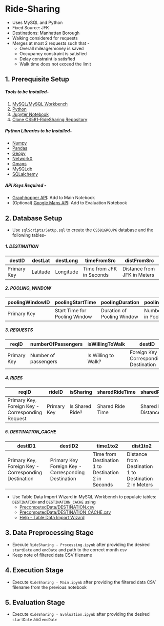 # Ride-Sharing
- Uses MySQL and Python
- Fixed Source: JFK
- Destinations: Manhattan Borough
- Walking considered for requests
- Merges at most 2 requests such that -
    - Overall mileage/money is saved
    - Occupancy constraint is satisfied
    - Delay constraint is satisfied
    - Walk time does not exceed the limit
                

<!--**Table of Contents**

[TOCM]

[TOC]-->

                
## 1. Prerequisite Setup
##### Tools to be Installed-
1. [MySQL/MySQL Workbench](https://dev.mysql.com/downloads/workbench/)
2. [Python](https://www.python.org/downloads/)
3. [Jupyter Notebook](https://jupyter.org/install)
4. [Clone CS581-RideSharing Repository](https://help.github.com/en/articles/cloning-a-repository)

##### Python Libraries to be Installed-
- [Numpy](https://scipy.org/install.html)
- [Pandas](https://pandas.pydata.org/pandas-docs/stable/install.html)
- [Geopy](https://geopy.readthedocs.io/en/stable/#installation)
- [NetworkX](https://networkx.github.io/documentation/networkx-2.3/install.html#)
- [Gmaps](https://jupyter-gmaps.readthedocs.io/en/latest/install.html)
- [MySQLdb](https://dev.mysql.com/doc/connector-python/en/connector-python-installation-binary.html)
- [SQLalchemy](https://docs.sqlalchemy.org/en/13/intro.html#installation-guide)

##### API Keys Required -
- [Graphhopper API](http://graphhopper.com): Add to Main Notebook
- (Optional) [Google Maps API](https://developers.google.com/maps/documentation/embed/get-api-key): Add to Evaluation Notebook

## 2. Database Setup
- Use `sqlScripts/SetUp.sql` to create the `CS581GROUP6` database and the following tables-

##### 1. DESTINATION

| destID | destLat | destLong | timeFromSrc | distFromSrc |
| --- | --- | --- | --- | --- |
| Primary Key  | Latitude  | Longitude  | Time from JFK in Seconds | Distance from JFK in Meters |

##### 2. POOLING_WINDOW

| poolingWindowID  | poolingStartTime | poolingDuration | poolingWindowSize | poolingWindowComputeTime |
| --- | --- | --- | --- | --- |
| Primary Key  | Start Time for Pooling Window  | Duration of Pooling Window  | Number of Requests in Pooling Window | Time to process Pooling Window |

##### 3. REQUESTS

| reqID  | numberOfPassengers | isWillingToWalk | destID | maxDelay | maxWalkTime | requestTime | indvRideTime | indvRideDist | indvRideCost | poolingWindowID |
| --- | --- | --- | --- | --- | --- | --- | --- | --- | --- | --- |
| Primary Key  | Number of passengers  | Is Willing to Walk?  | Foreign Key - Corresponding Destination | Max acceptable delay time | Max acceptable walking time | Timestamp of Request | Individual Ride Time | Individual Ride Distance | Individual Ride Fare | Foreign Key - Corresponding Pooling Window |

##### 4. RIDES

| reqID  | rideID | isSharing | sharedRideTime | sharedRideDist | sharedRideCost | poolingWindowID |
| --- | --- | --- | --- | --- | --- | --- |
| Primary Key, Foreign Key - Corresponding Request  | Primary Key  | Is Shared Ride?  | Shared Ride Time | Shared Ride Distance | Shared Ride Fare | Foreign Key - Corresponding Pooling Window |

##### 5. DESTINATION_CACHE

| destID1  | destID2 | time1to2 | dist1to2 |
| --- | --- | --- | --- |
| Primary Key, Foreign Key - Corresponding Destination  | Primary Key  Foreign Key - Corresponding Destination | Time from Destination 1 to Destination 2 in Seconds | Distance from Destination 1 to Destination 2 in Meters |

- Use Table Data Import Wizard in MySQL Workbench to populate tables: `DESTINATION` and `DESTINATION_CACHE` using 
    - [PrecomputedData/DESTINATION.csv](https://github.com/guptaaditya18/CS581-RideSharing/blob/master/PrecomputedData/DESTINATION.csv)
    - [PrecomputedData/DESTINATION_CACHE.csv](https://github.com/guptaaditya18/CS581-RideSharing/blob/master/PrecomputedData/DESTINATION_CACHE.csv)
    - [Help - Table Data Import Wizard](https://dev.mysql.com/doc/workbench/en/wb-admin-export-import-table.html)
                
## 3. Data Preprocessing Stage
- Execute `RideSharing - Processing.ipynb` after providing the desired `startDate` and `endDate` and path to the correct month csv
- Keep note of filtered data CSV filename
                
## 4. Execution Stage
- Execute `RideSharing - Main.ipynb` after providing the filtered data CSV filename from the previous notebook
                
## 5. Evaluation Stage
- Execute `RideSharing - Evaluation.ipynb` after providing the desired `startDate` and `endDate`
